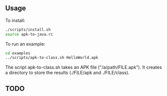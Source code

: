 

## Usage

To install:
```bash
./scripts/install.sh
source apk-to-java.rc
```
To run an example:
```bash
cd examples
../scripts/apk-to-class.sh HelloWorld.apk
```
The script apk-to-class.sh takes an APK file ("/a/path/FILE.apk").
It creates a directory to store the results (./FILE/apk and ./FILE/class).

## TODO



